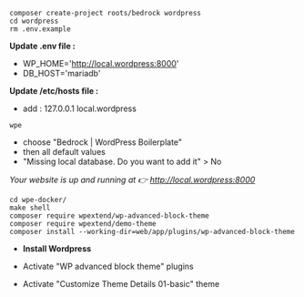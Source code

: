    composer create-project roots/bedrock wordpress
    cd wordpress
    rm .env.example

**Update .env file :**

 - WP_HOME='http://local.wordpress:8000'
 - DB_HOST='mariadb'

**Update /etc/hosts file :**

- add : 127.0.0.1 local.wordpress

`wpe`

- choose "Bedrock | WordPress Boilerplate"
- then all default values
- "Missing local database. Do you want to add it" > No

*Your website is up and running at 👉 http://local.wordpress:8000*

    cd wpe-docker/
    make shell
    composer require wpextend/wp-advanced-block-theme
    composer require wpextend/demo-theme
    composer install --working-dir=web/app/plugins/wp-advanced-block-theme

- **Install Wordpress**

- Activate "WP advanced block theme" plugins
- Activate "Customize Theme Details 01-basic" theme